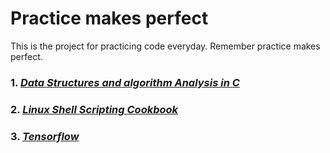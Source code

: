 Practice makes perfect
===
This is the project for practicing code everyday. Remember practice makes perfect.

### 1. [*Data Structures and algorithm Analysis in C*](Data_Structures_and_algorithm_Analysis_in_C/)

### 2. [*Linux Shell Scripting Cookbook*](Linux_Shell_Scripting_Cookbook/)

### 3. [*Tensorflow*](tensorflow/)